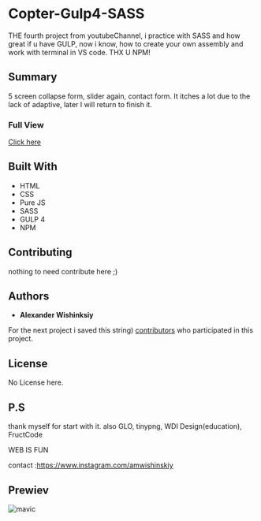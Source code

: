 # Copter-Gulp4-SASS

THE fourth project from youtubeChannel, i practice with SASS and how great if u have GULP, now i know, how to create your own assembly
and work with terminal in VS code. THX U NPM!

## Summary

5 screen
collapse form, slider again, contact form.
It itches a lot due to the lack of adaptive, later I will return to finish it.

### Full View

[Click here](https://soawnjaja.github.io/Copter-Gulp4-SASS)


## Built With

* HTML
* CSS
* Pure JS
* SASS
* GULP 4
* NPM 

## Contributing

nothing to need contribute here ;)


## Authors

* **Alexander Wishinksiy** 

For the next project i saved this string) [contributors](#) who participated in this project.

## License

No License here.

## P.S

thank myself for start with it.
also GLO, tinypng, WDI Design(education), FructCode

WEB IS FUN

contact :https://www.instagram.com/amwishinskiy
## Prewiev

![mavic](https://user-images.githubusercontent.com/11227748/154953835-6c7b1a2a-3cd0-4afb-afdb-6f9991af2e94.jpg)
